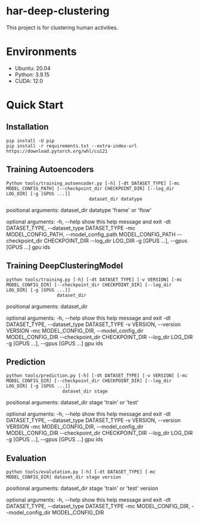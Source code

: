 # har-deep-clustering
This project is for clustering human activities.

# Environments
- Ubuntu: 20.04
- Python: 3.9.15
- CUDA: 12.0

# Quick Start
## Installation
```
pip install -U pip
pip install -r requirements.txt --extra-index-url https://download.pytorch.org/whl/cu121
```

## Training Autoencoders
```
Python tools/training_autoencoder.py [-h] [-dt DATASET_TYPE] [-mc MODEL_CONFIG_PATH] [--checkpoint_dir CHECKPOINT_DIR] [--log_dir LOG_DIR] [-g [GPUS ...]]
                               dataset_dir datatype
```
positional arguments:
  dataset_dir
  datatype              'frame' or 'flow'

optional arguments:
  -h, --help            show this help message and exit
  -dt DATASET_TYPE, --dataset_type DATASET_TYPE
  -mc MODEL_CONFIG_PATH, --model_config_path MODEL_CONFIG_PATH
  --checkpoint_dir CHECKPOINT_DIR
  --log_dir LOG_DIR
  -g [GPUS ...], --gpus [GPUS ...]
                        gpu ids

## Training DeepClusteringModel
```
python tools/training.py [-h] [-dt DATASET_TYPE] [-v VERSION] [-mc MODEL_CONFIG_DIR] [--checkpoint_dir CHECKPOINT_DIR] [--log_dir LOG_DIR] [-g [GPUS ...]]
                   dataset_dir
```

positional arguments:
  dataset_dir

optional arguments:
  -h, --help            show this help message and exit
  -dt DATASET_TYPE, --dataset_type DATASET_TYPE
  -v VERSION, --version VERSION
  -mc MODEL_CONFIG_DIR, --model_config_dir MODEL_CONFIG_DIR
  --checkpoint_dir CHECKPOINT_DIR
  --log_dir LOG_DIR
  -g [GPUS ...], --gpus [GPUS ...]
                        gpu ids

## Prediction
```
python tools/prediction.py [-h] [-dt DATASET_TYPE] [-v VERSION] [-mc MODEL_CONFIG_DIR] [--checkpoint_dir CHECKPOINT_DIR] [--log_dir LOG_DIR] [-g [GPUS ...]]
                     dataset_dir stage
```

positional arguments:
  dataset_dir
  stage                 'train' or 'test'

optional arguments:
  -h, --help            show this help message and exit
  -dt DATASET_TYPE, --dataset_type DATASET_TYPE
  -v VERSION, --version VERSION
  -mc MODEL_CONFIG_DIR, --model_config_dir MODEL_CONFIG_DIR
  --checkpoint_dir CHECKPOINT_DIR
  --log_dir LOG_DIR
  -g [GPUS ...], --gpus [GPUS ...]
                        gpu ids

## Evaluation
```
python tools/evalutation.py [-h] [-dt DATASET_TYPE] [-mc MODEL_CONFIG_DIR] dataset_dir stage version
```

positional arguments:
  dataset_dir
  stage                 'train' or 'test'
  version

optional arguments:
  -h, --help            show this help message and exit
  -dt DATASET_TYPE, --dataset_type DATASET_TYPE
  -mc MODEL_CONFIG_DIR, --model_config_dir MODEL_CONFIG_DIR
